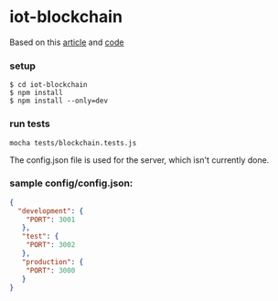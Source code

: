 # iot-blockchain

Based on this [article](https://hackernoon.com/learn-blockchains-by-building-one-117428612f46) and [code](https://github.com/dvf/blockchain)

### setup
```shell
$ cd iot-blockchain
$ npm install
$ npm install --only=dev
```

### run tests
```shell
mocha tests/blockchain.tests.js
```

The config.json file is used for the server, which isn't currently done.
### sample config/config.json:
```json
{
  "development": {
    "PORT": 3001
   },
   "test": {
    "PORT": 3002
   },
   "production": {
    "PORT": 3000
   }
}
```
